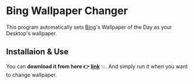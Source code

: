 # Bing Wallpaper Changer
This program automatically sets [Bing](http://www.bing.com/)'s Wallpaper of the Day as your Desktop's wallpaper.


## Installaion & Use
You can **download it from here :point_right: [link](https://raw.githubusercontent.com/guptarohit/bing-wallpaper/master/bing_wallpaper.exe)** :boom:. And simply run it when you want to change wallpaper.

